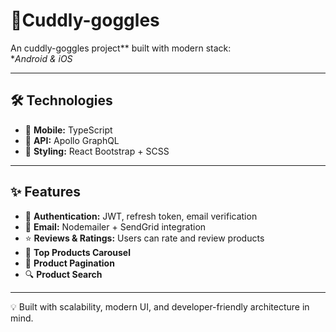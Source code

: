 # 🚀Cuddly-goggles

An cuddly-goggles project** built with modern stack:  
**Android & iOS*  

---

## 🛠️ Technologies  

- 📱 **Mobile:** TypeScript  
- 🔗 **API:** Apollo GraphQL  
- 🎨 **Styling:** React Bootstrap + SCSS  


---

## ✨ Features  

- 🔐 **Authentication:** JWT, refresh token, email verification  
- 📧 **Email:** Nodemailer + SendGrid integration  
- ⭐ **Reviews & Ratings:** Users can rate and review products  
- 🎠 **Top Products Carousel**  
- 📄 **Product Pagination**  
- 🔍 **Product Search**  

---

💡 Built with scalability, modern UI, and developer-friendly architecture in mind.
